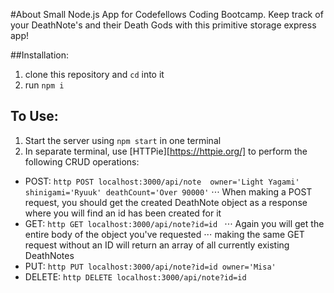 #About
Small Node.js App for Codefellows Coding Bootcamp.
Keep track of your DeathNote's and their Death Gods with this primitive storage express app!

##Installation:

1. clone this repository and ``cd`` into it
2. run ``npm i``

## To Use:

1. Start the server using ``npm start`` in one terminal
2. In separate terminal, use [HTTPie][https://httpie.org/] to perform the following CRUD operations:
* POST: ``http POST localhost:3000/api/note  owner='Light Yagami' shinigami='Ryuuk' deathCount='Over 90000'``
  ⋅⋅⋅ When making a POST request, you should get the created DeathNote object as a response where you will find an id has been created for it
* GET: ``http GET localhost:3000/api/note?id=id ``
  ⋅⋅⋅ Again you will get the entire body of the object you've requested
  ⋅⋅⋅ making the same GET request without an ID will return an array of all currently existing DeathNotes
* PUT: ``http PUT localhost:3000/api/note?id=id owner='Misa'``
* DELETE: ``http DELETE localhost:3000/api/note?id=id``
